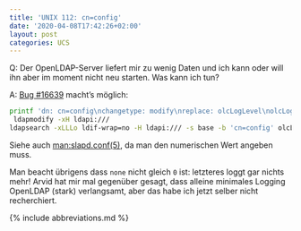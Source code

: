 ```yaml
---
title: 'UNIX 112: cn=config'
date: '2020-04-08T17:42:26+02:00'
layout: post
categories: UCS
---
```


Q: Der OpenLDAP-Server liefert mir zu wenig Daten und ich kann oder will ihn aber im moment nicht neu starten.
Was kann ich tun?

A: [Bug #16639](https://forge.univention.org/bugzilla/show_bug.cgi?id=16639) macht’s möglich:
```bash
printf 'dn: cn=config\nchangetype: modify\nreplace: olcLogLevel\nolcLogLevel: %d\n\n' 256 |
 ldapmodify -xH ldapi:///
ldapsearch -xLLLo ldif-wrap=no -H ldapi:/// -s base -b 'cn=config' olcLogLevel
```

Siehe auch [man:slapd.conf(5)](https://www.openldap.org/doc/admin24/slapdconfig.html#loglevel%20%3Clevel%3E), da man den numerischen Wert angeben muss.

Man beacht übrigens dass `none` nicht gleich `0` ist:
letzteres loggt gar nichts mehr!
Arvid hat mir mal gegenüber gesagt, dass alleine minimales Logging OpenLDAP (stark) verlangsamt, aber das habe ich jetzt selber nicht recherchiert.

{% include abbreviations.md %}
